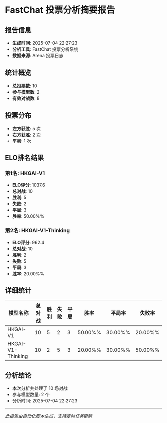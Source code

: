 # FastChat 投票分析摘要报告

## 报告信息
- **生成时间**: 2025-07-04 22:27:23
- **分析工具**: FastChat 投票分析系统
- **数据来源**: Arena 投票日志

## 统计概览
- **总投票数**: 10
- **参与模型数**: 2
- **有效对战数**: 8

## 投票分布
- **左方获胜**: 5 次
- **右方获胜**: 2 次
- **平局**: 1 次

## ELO排名结果
### 第1名: HKGAI-V1
- **ELO评分**: 1037.6
- **总对战**: 10
- **胜利**: 5
- **失败**: 2
- **平局**: 3
- **胜率**: 50.00%%

### 第2名: HKGAI-V1-Thinking
- **ELO评分**: 962.4
- **总对战**: 10
- **胜利**: 2
- **失败**: 5
- **平局**: 3
- **胜率**: 20.00%%

## 详细统计

| 模型名称 | 总对战 | 胜利 | 失败 | 平局 | 胜率 | 平局率 | 失败率 |
|---------|--------|------|------|------|------|--------|--------|
| HKGAI-V1 | 10 | 5 | 2 | 3 | 50.00%% | 30.00%% | 20.00%% |
| HKGAI-V1-Thinking | 10 | 2 | 5 | 3 | 20.00%% | 30.00%% | 50.00%% |

## 分析结论
- 本次分析共处理了 10 场对战
- 参与模型数量: 2 个
- 分析时间: 2025-07-04 22:27:23

---
*此报告由自动化脚本生成，支持定时任务更新*
